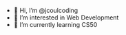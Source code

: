 - 👋 Hi, I’m @jcoulcoding
- 👀 I’m interested in Web Development 
- 🌱 I’m currently learning CS50



<!---
jcoulcoding/jcoulcoding is a ✨ special ✨ repository because its `README.md` (this file) appears on your GitHub profile.
You can click the Preview link to take a look at your changes.
--->
